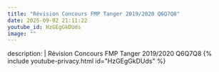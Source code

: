 ```yaml
---
title: "Révision Concours FMP Tanger 2019/2020 Q6Q7Q8"
date: 2025-09-02 21:11:22 
youtube_id: HzGEgGkDUds
image: ""
---
```

description: |
  Révision Concours FMP Tanger 2019/2020 Q6Q7Q8
{% include youtube-privacy.html id="HzGEgGkDUds" %}
